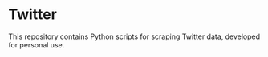 # Twitter
This repository contains Python scripts for scraping Twitter data, developed for personal use.
